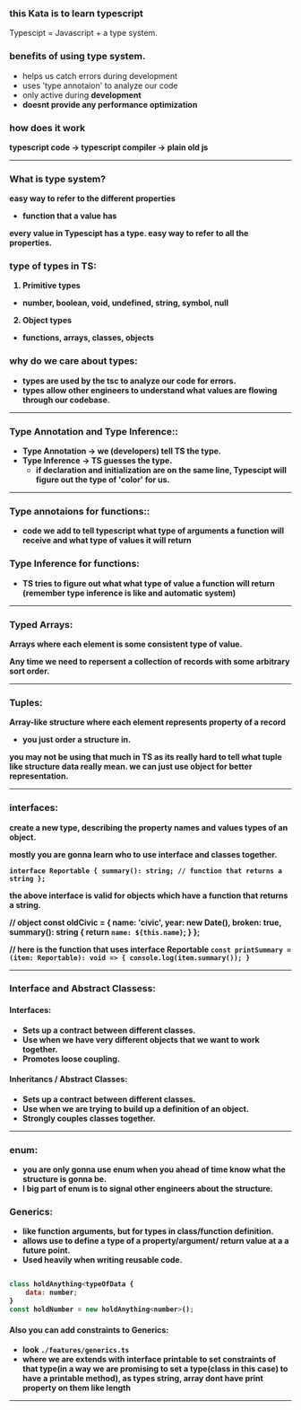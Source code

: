 ### this Kata is to learn typescript
Typescipt = Javascript + a type system.

### benefits of using type system.
- helps us catch errors during development
- uses 'type annotaion' to analyze our code
- only active during <b>development<b/>
- doesnt provide any performance optimization

### how does it work
typescript code -> typescript compiler -> plain old js

------------------------------------------------------------------
### What is type system?
easy way to refer to the different properties 
+ function that a value has

every value in Typescipt has a type.
easy way to refer to all the properties.

### type of types in TS:

1) Primitive types
- number, boolean, void, undefined, string, symbol, null

2) Object types
- functions, arrays, classes, objects

### why do we care about types:

- types are used by the tsc to analyze our code for errors.
- types allow other engineers to understand what values are flowing
through our codebase.
------------------------------------------------------------------
### Type Annotation and Type Inference:: 
- Type Annotation -> we (developers) tell TS the type.
- Type Inference -> TS guesses the type.
    - if declaration and initialization are on the same line,
    Typescipt will figure out the type of 'color' for us.
------------------------------------------------------------------
### Type annotaions for functions::
- code we add to tell typescript what type of arguments a function
will receive and what type of values it will return

### Type Inference for functions:
- TS tries to figure out what what type of value a function will return
(remember type inference is like and automatic system)
--------------------------------------------------------------------
### Typed Arrays:
Arrays where each element is some consistent type of value.

Any time we need to repersent a collection of records with some arbitrary sort order.

------------------------------------------------------------------
### Tuples:
Array-like structure where each element represents property of a record

- you just order a structure in. 

you may not be using that much in TS as its really hard to tell what
tuple like structure data really mean. we can just use object for better representation.

-----------------------------------------------------------------

### interfaces:
create a new type, describing the property names and values types of an object.

mostly you are gonna learn who to use interface and classes together.

`interface Reportable {
    summary(): string; // function that returns a string
};`

the above interface is valid for objects which have a function 
that returns a string.

// object
const oldCivic = {
    name: 'civic',
    year: new Date(),
    broken: true,
    summary(): string {
        return `name: ${this.name}`;
    }
};

// here is the function that uses interface Reportable
`const printSummary = (item: Reportable): void => {
    console.log(item.summary());
}`

--------------------------------------------------------------------------

### Interface and Abstract Classess:

#### Interfaces: 
- Sets up a contract between different classes. 
- Use when we have very different objects that we want to work together.
- Promotes loose coupling.

#### Inheritancs / Abstract Classes:
- Sets up a contract between different classes.
- Use when we are trying to build up a definition of an object.
- Strongly couples classes together.

------------------------------------------------------------------------

### enum:
- you are only gonna use enum when you ahead of time know what the structure is gonna be.
- I big part of enum is to signal other engineers about the structure.

### Generics:
- like function arguments, but for types in class/function definition.
- allows use to define a type of a property/argument/ return value at a a future point.
- Used heavily when writing reusable code.

```Javascript

class holdAnything<typeOfData {
    data: number;
}
const holdNumber = new holdAnything<number>();

```
#### Also you can add constraints to Generics:
- look `./features/generics.ts`
- where we are extends <T> with interface printable to set constraints 
 of that type(in a way we are promising to set a type(class in this case) to have a printable method), as types string, array dont have print property
 on them like length
--------------------------------------------------------------------------



